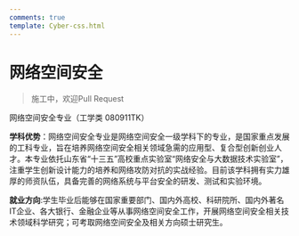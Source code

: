```yaml
---
comments: true
template: Cyber-css.html
---
```


# 网络空间安全

> 施工中，欢迎Pull Request

网络空间安全专业（工学类 080911TK）

**学科优势**：网络空间安全专业是网络空间安全一级学科下的专业，是国家重点发展的工科专业，旨在培养网络空间安全相关领域急需的应用型、复合型创新创业人才。本专业依托山东省“十三五”高校重点实验室“网络安全与大数据技术实验室”，注重学生创新设计能力的培养和网络攻防对抗的实战经验。目前该学科拥有实力雄厚的师资队伍，具备完善的网络系统与平台安全的研发、测试和实验环境。

**就业方向**:学生毕业后能够在国家重要部门、国内外高校、科研院所、国内外著名IT企业、各大银行、金融企业等从事网络空间安全工作，开展网络空间安全相关技术领域科学研究；可考取网络空间安全及相关方向硕士研究生。
